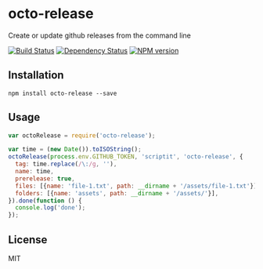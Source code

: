 # octo-release

Create or update github releases from the command line

[![Build Status](https://img.shields.io/travis/scriptit/octo-release/master.svg)](https://travis-ci.org/scriptit/octo-release)
[![Dependency Status](https://img.shields.io/david/scriptit/octo-release/master.svg)](http://david-dm.org/scriptit/octo-release)
[![NPM version](https://img.shields.io/npm/v/octo-release.svg)](https://www.npmjs.org/package/octo-release)

## Installation

```
npm install octo-release --save
```

## Usage

```js
var octoRelease = require('octo-release');

var time = (new Date()).toISOString();
octoRelease(process.env.GITHUB_TOKEN, 'scriptit', 'octo-release', {
  tag: time.replace(/\:/g, ''),
  name: time,
  prerelease: true,
  files: [{name: 'file-1.txt', path: __dirname + '/assets/file-1.txt'}],
  folders: [{name: 'assets', path: __dirname + '/assets/'}],
}).done(function () {
  console.log('done');
});
```

## License

MIT
